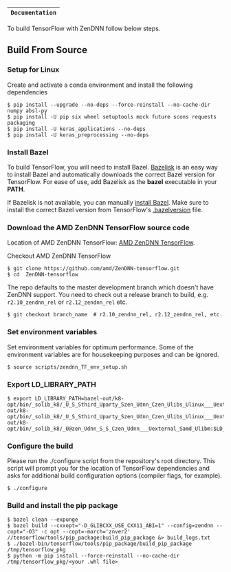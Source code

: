 
**`Documentation`** |
------------------- |
To build TensorFlow with ZenDNN follow below steps.

## Build From Source
### Setup for Linux
Create and activate a conda environment and install the following dependencies
```
$ pip install --upgrade --no-deps --force-reinstall --no-cache-dir numpy absl-py
$ pip install -U pip six wheel setuptools mock future scons requests packaging
$ pip install -U keras_applications --no-deps
$ pip install -U keras_preprocessing --no-deps
```


### Install Bazel
To build TensorFlow, you will need to install Bazel. [Bazelisk](https://github.com/bazelbuild/bazelisk) is an easy way to install Bazel and automatically downloads the correct Bazel version for TensorFlow. For ease of use, add Bazelisk as the **bazel** executable in your **PATH**.

If Bazelisk is not available, you can manually [install Bazel](https://bazel.build/install). Make sure to install the correct Bazel version from TensorFlow's [.bazelversion](https://github.com/tensorflow/tensorflow/blob/master/.bazelversion) file.


### Download the AMD ZenDNN TensorFlow source code
Location of AMD ZenDNN TensorFlow: [AMD ZenDNN TensorFlow](https://github.com/amd/ZenDNN-tensorflow).

Checkout AMD ZenDNN TensorFlow
```
$ git clone https://github.com/amd/ZenDNN-tensorflow.git
$ cd  ZenDNN-tensorflow
```

The repo defaults to the master development branch which doesn't have ZenDNN support. You need to check out a release branch to build, e.g. `r2.10_zendnn_rel` or `r2.12_zendnn_rel` etc.
```
$ git checkout branch_name  # r2.10_zendnn_rel, r2.12_zendnn_rel, etc.
```


### Set environment variables
Set environment variables for optimum performance. Some of the environment variables are for housekeeping purposes and can be ignored.
```
$ source scripts/zendnn_TF_env_setup.sh
```


### Export LD_LIBRARY_PATH
```
$ export LD_LIBRARY_PATH=bazel-out/k8-opt/bin/_solib_k8/_U_S_Sthird_Uparty_Szen_Udnn_Czen_Ulibs_Ulinux___Uexternal_Sllvm_Uopenmp/:bazel-out/k8-opt/bin/_solib_k8/_U_S_Sthird_Uparty_Szen_Udnn_Czen_Ulibs_Ulinux___Uexternal_Samd_Ublis/:bazel-out/k8-opt/bin/_solib_k8/_U@zen_Udnn_S_S_Czen_Udnn___Uexternal_Samd_Ulibm:$LD_LIBRARY_PATH
```

### Configure the build
Please run the ./configure script from the repository's root directory. This script will prompt you for the location of TensorFlow dependencies and asks for additional build configuration options (compiler flags, for example).
```
$ ./configure
```

### Build and install the pip package
```
$ bazel clean --expunge
$ bazel build --cxxopt="-D_GLIBCXX_USE_CXX11_ABI=1" --config=zendnn --copt="-O3" -c opt --copt=-march='znver2'  //tensorflow/tools/pip_package:build_pip_package &> build_logs.txt
$ ./bazel-bin/tensorflow/tools/pip_package/build_pip_package /tmp/tensorflow_pkg
$ python -m pip install --force-reinstall --no-cache-dir /tmp/tensorflow_pkg/<your .whl file>
```
